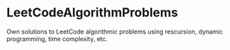 # LeetCodeAlgorithmProblems
Own solutions to LeetCode algorithmic problems using rescursion, dynamic programming, time complexity, etc.
